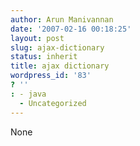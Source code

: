```yaml
---
author: Arun Manivannan
date: '2007-02-16 00:18:25'
layout: post
slug: ajax-dictionary
status: inherit
title: ajax dictionary
wordpress_id: '83'
? ''
: - java
  - Uncategorized
---
```


None

